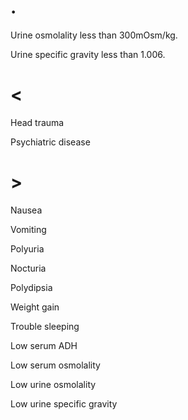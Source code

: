 # .

Urine osmolality less than 300mOsm/kg.

Urine specific gravity less than 1.006.

# <

Head trauma

Psychiatric disease

# >

Nausea

Vomiting

Polyuria

Nocturia

Polydipsia

Weight gain

Trouble sleeping

Low serum ADH

Low serum osmolality

Low urine osmolality

Low urine specific gravity
